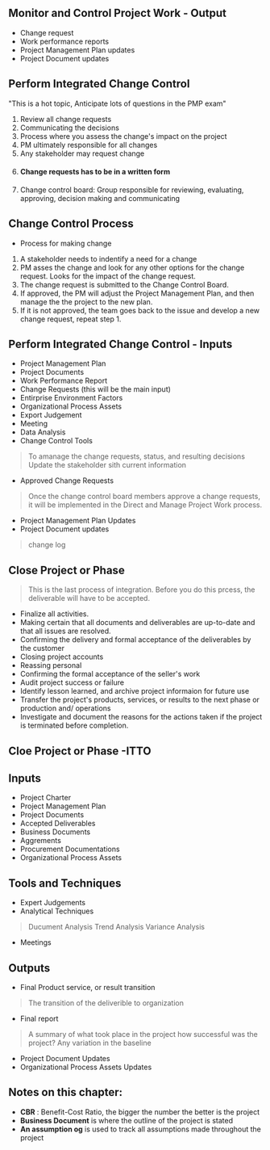 ## Monitor and Control Project Work - Output
* Change request 
* Work performance reports
* Project Management Plan updates
* Project Document updates

## Perform Integrated Change Control
"This is a hot topic, Anticipate lots of questions in the PMP exam"
1. Review all change requests
2. Communicating the decisions
3. Process where you assess the change's impact on the project
4. PM ultimately responsible for all changes
5. Any stakeholder may request change
6. #### Change requests has to be in a written form
7. Change control board: Group responsible for reviewing, evaluating, approving, decision making and communicating

## Change Control Process
* Process for making change
1. A stakeholder needs to indentify a need for a change
2. PM asses the change and look for any other options for the change request.  Looks for the impact of the change request.
3. The change request is submitted to the Change Control Board.
4. If approved, the PM will adjust the Project Management Plan, and then manage the the project to the new plan.
5. If it is not approved, the team goes back to the issue and develop a new change request, repeat step 1.


## Perform Integrated Change Control - Inputs
* Project Management Plan
* Project Documents
* Work Performance Report
* Change Requests  (this will be the main input)
* Entirprise Environment Factors
* Organizational Process Assets
* Export Judgement
* Meeting
* Data Analysis
* Change Control Tools
> To amanage the change requests, status, and resulting decisions\
> Update the stakeholder sith current information
* Approved Change Requests
> Once the change control board members approve a change requests, it will be implemented in the Direct and Manage Project Work process.
* Project Management Plan Updates
* Project Document updates
> change log

## Close Project or Phase
> This is the last process of integration. Before you do this prcess, the deliverable will have to be accepted.
* Finalize all activities.
* Making certain that all documents and deliverables are up-to-date and that all issues are resolved.
* Confirming the delivery and formal acceptance of the deliverables by the customer
* Closing project accounts
* Reassing personal
* Confirming the formal acceptance of the seller's work
* Audit project success or failure
* Identify lesson learned, and archive project informaion for future use
* Transfer the project's products, services, or results to the next phase or production and/ operations
* Investigate and document the reasons for the actions taken if the project is terminated before completion.

## Cloe Project or Phase -ITTO

## Inputs
* Project Charter
* Project Management Plan
* Project Documents
* Accepted Deliverables
* Business Documents
* Aggrements
* Procurement Documentations
* Organizational Process Assets

## Tools and Techniques
* Expert Judgements
* Analytical Techniques
> Ducument Analysis
> Trend Analysis
> Variance Analysis
* Meetings

## Outputs
* Final Product service, or result transition
> The transition of the deliverible to organization
* Final report
> A summary of what took place in the project
> how successful was the project?
> Any variation in the baseline
* Project Document Updates
* Organizational Process Assets Updates


## Notes on this chapter:
* **CBR** : Benefit-Cost Ratio, the bigger the number the better is the project
* **Business Document** is where the outline of the project is stated
* **An assumption og** is used to track all assumptions made throughout the project 






